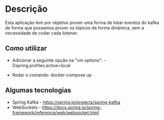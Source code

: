# Descrição
Esta aplicação tem por objetivo prover uma forma de listar eventos do kafka de forma que possamos prover os tópicos de forma dinâmica, sem a necessidade de codar cada listener.

## Como utilizar

* Adicionar a seguinte opção na "vm options": -Dspring.profiles.active=local

* Rodar o comando: docker-compose up


## Algumas tecnologias

* Spring Kafka - https://spring.io/projects/spring-kafka
* WebSockets - https://docs.spring.io/spring-framework/reference/web/websocket.html
